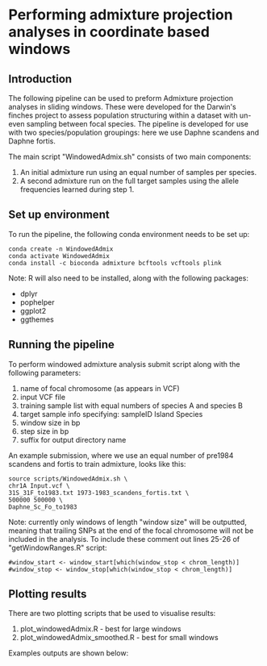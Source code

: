 # Performing admixture projection analyses in coordinate based windows

## Introduction
The following pipeline can be used to preform Admixture projection analyses in sliding windows. These were developed for the Darwin's finches project to assess population structuring within a dataset with un-even sampling between focal species. The pipeline is developed for use with two species/population groupings: here we use Daphne scandens and Daphne fortis.

The main script "WindowedAdmix.sh" consists of two main components:

1. An initial admixture run using an equal number of samples per species.
2. A second admixture run on the full target samples using the allele frequencies learned during step 1.

## Set up environment
To run the pipeline, the following conda environment needs to be set up:
```
conda create -n WindowedAdmix
conda activate WindowedAdmix
conda install -c bioconda admixture bcftools vcftools plink
```

Note: R will also need to be installed, along with the following packages:
- dplyr
- pophelper
- ggplot2
- ggthemes

## Running the pipeline
To perform windowed admixture analysis submit script along with the following parameters:
1. name of focal chromosome (as appears in VCF)
2. input VCF file
3. training sample list with equal numbers of species A and species B
4. target sample info specifying: sampleID  Island  Species
5. window size in bp
6. step size in bp
7. suffix for output directory name

An example submission, where we use an equal number of pre1984 scandens and fortis to train admixture, looks like this:
```
source scripts/WindowedAdmix.sh \
chr1A Input.vcf \
31S_31F_to1983.txt 1973-1983_scandens_fortis.txt \
500000 500000 \
Daphne_Sc_Fo_to1983
```
Note: currently only windows of length "window size" will be outputted, meaning that trailing SNPs at the end of the focal chromosome will not be included in the analysis. To include these comment out lines 25-26 of "getWindowRanges.R" script:
```
#window_start <- window_start[which(window_stop < chrom_length)]
#window_stop <- window_stop[which(window_stop < chrom_length)]
```

## Plotting results
There are two plotting scripts that be used to visualise results:
1. plot_windowedAdmix.R - best for large windows
2. plot_windowedAdmix_smoothed.R - best for small windows

Examples outputs are shown below:
